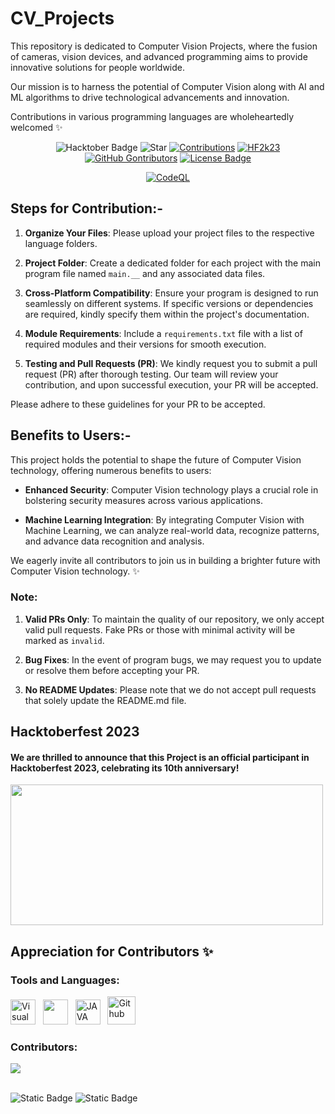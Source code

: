 # CV_Projects
This repository is dedicated to Computer Vision Projects, where the fusion of cameras, vision devices, and advanced programming aims to provide innovative solutions for people worldwide.

Our mission is to harness the potential of Computer Vision along with AI and ML algorithms to drive technological advancements and innovation.

Contributions in various programming languages are wholeheartedly welcomed ✨


<div align="center">

<img src="https://img.shields.io/badge/Hacktoberfest-2023-blue" alt="Hacktober Badge"/>
 <img src="https://img.shields.io/static/v1?label=%F0%9F%8C%9F&message=If you like it&color=800080" alt="Star"/>
 <a href="https://github.com/InvisiblePro/" ><img src="https://img.shields.io/badge/Contributions-welcome-violet.svg?logo=github" alt="Contributions" /></a>
 <a href="https://github.com/InvisiblePro/" ><img src="https://img.shields.io/badge/Hacktoberfest--Accepted-blue" alt="HF2k23" /></a>
 
 
 <a href="https://github.com/InvisiblePro/CV_Projects/graphs/contributors">
 <img alt="GitHub Gontributors" src="https://img.shields.io/github/contributors/InvisiblePro/CV_Projects?color=00008b"></a>
 <a href="https://github.com/InvisiblePro/CV_Projects/blob/master/LICENSE"><img src="https://img.shields.io/github/license/InvisiblePro/CV_Projects?color=00bfff" alt="License Badge"/></a>

[![CodeQL](https://github.com/InvisiblePro/CV_Projects/actions/workflows/github-code-scanning/codeql/badge.svg)](https://github.com/InvisiblePro/CV_Projects/actions/workflows/github-code-scanning/codeql)
</div>


## Steps for Contribution:-

1. **Organize Your Files**: Please upload your project files to the respective language folders.

2. **Project Folder**: Create a dedicated folder for each project with the main program file named `main.__` and any associated data files.

3. **Cross-Platform Compatibility**: Ensure your program is designed to run seamlessly on different systems. If specific versions or dependencies are required, kindly specify them within the project's documentation.

4. **Module Requirements**: Include a `requirements.txt` file with a list of required modules and their versions for smooth execution.

5. **Testing and Pull Requests (PR)**: We kindly request you to submit a pull request (PR) after thorough testing. Our team will review your contribution, and upon successful execution, your PR will be accepted.

Please adhere to these guidelines for your PR to be accepted.

## Benefits to Users:-
This project holds the potential to shape the future of Computer Vision technology, offering numerous benefits to users:

- **Enhanced Security**: Computer Vision technology plays a crucial role in bolstering security measures across various applications.

- **Machine Learning Integration**: By integrating Computer Vision with Machine Learning, we can analyze real-world data, recognize patterns, and advance data recognition and analysis.

We eagerly invite all contributors to join us in building a brighter future with Computer Vision technology. ✨

### Note:
1. **Valid PRs Only**: To maintain the quality of our repository, we only accept valid pull requests. Fake PRs or those with minimal activity will be marked as `invalid`.

2. **Bug Fixes**: In the event of program bugs, we may request you to update or resolve them before accepting your PR.

3. **No README Updates**: Please note that we do not accept pull requests that solely update the README.md file.

## Hacktoberfest 2023
#### We are thrilled to announce that this Project is an official participant in Hacktoberfest 2023, celebrating its 10th anniversary!
<img src="https://hacktoberfest.com/_next/static/media/opengraph.e5fafe07.png" width=500 height="225"/>

## Appreciation for Contributors ✨

### Tools and Languages:

[<img alt="Visual Studio Code" src="https://cdn.icon-icons.com/icons2/2107/PNG/512/file_type_vscode_icon_130084.png" width="40px" />](https://code.visualstudio.com/) &nbsp;&nbsp;[<img src="https://cdn.iconscout.com/icon/free/png-256/python-3521655-2945099.png" width="40px" />](https://www.python.org/) &nbsp;&nbsp;[<img src="https://cdn-icons-png.flaticon.com/512/226/226777.png" alt="JAVA" width="40px">](https://www.java.com/en/)&nbsp;&nbsp;
[<img alt="Github" src="https://cdn.freebiesupply.com/logos/large/2x/github-icon-logo-png-transparent.png" width="45px" />](https://github.com/)
<br>

### Contributors: 
<a href="https://github.com/InvisiblePro/CV_Projects/graphs/contributors">
  <img src="https://contrib.rocks/image?repo=InvisiblePro/CV_Projects" />
</a>

<br>
<br/>

![Static Badge](https://img.shields.io/badge/Owner-InvisiblePro-purple?logo=github)
![Static Badge](https://img.shields.io/badge/Hacktoberfest--Accepted-cyan)
